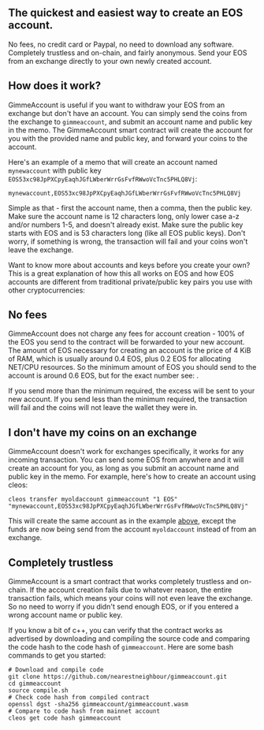 ## The quickest and easiest way to create an EOS account.

No fees, no credit card or Paypal, no need to download any software. Completely trustless and on-chain, and fairly anonymous. Send your EOS from an exchange directly to your own newly created account.

## <a name="example"></a>How does it work?

GimmeAccount is useful if you want to withdraw your EOS from an exchange but don't have an account. You can simply send the coins from the exchange to `gimmeaccount`, and submit an account name and public key in the memo. The GimmeAccount smart contract will create the account for you with the provided name and public key, and forward your coins to the account.

Here's an example of a memo that will create an account named `mynewaccount` with public key `EOS53xc98JpPXCpyEaqhJGfLWberWrrGsFvfRWwoVcTnc5PHLQ8Vj`:

    mynewaccount,EOS53xc98JpPXCpyEaqhJGfLWberWrrGsFvfRWwoVcTnc5PHLQ8Vj

Simple as that - first the account name, then a comma, then the public key. Make sure the account name is 12 characters long, only lower case a-z and/or numbers 1-5, and doesn't already exist. Make sure the public key starts with EOS and is 53 characters long (like all EOS public keys). Don't worry, if something is wrong, the transaction will fail and your coins won't leave the exchange.

Want to know more about accounts and keys before you create your own? This is a great explanation of how this all works on EOS and how EOS accounts are different from traditional private/public key pairs you use with other cryptocurrencies:

<eos account explanation>

## No fees

GimmeAccount does not charge any fees for account creation - 100% of the EOS you send to the contract will be forwarded to your new account. The amount of EOS necessary for creating an account is the price of 4 KiB of RAM, which is usually around 0.4 EOS, plus 0.2 EOS for allocating NET/CPU resources. So the minimum amount of EOS you should send to the account is around 0.6 EOS, but for the exact number see: <account price>.

If you send more than the minimum required, the excess will be sent to your new account. If you send less than the minimum required, the transaction will fail and the coins will not leave the wallet they were in.

## I don't have my coins on an exchange

GimmeAccount doesn't work for exchanges specifically, it works for any incoming transaction. You can send some EOS from anywhere and it will create an account for you, as long as you submit an account name and public key in the memo. For example, here's how to create an account using cleos:

    cleos transfer myoldaccount gimmeaccount "1 EOS" "mynewaccount,EOS53xc98JpPXCpyEaqhJGfLWberWrrGsFvfRWwoVcTnc5PHLQ8Vj"

This will create the same account as in the example [above](#example), except the funds are now being send from the account `myoldaccount` instead of from an exchange.

## Completely trustless

GimmeAccount is a smart contract that works completely trustless and on-chain. If the account creation fails due to whatever reason, the entire transaction fails, which means your coins will not even leave the exchange. So no need to worry if you didn't send enough EOS, or if you entered a wrong account name or public key.

If you know a bit of c++, you can verify that the contract works as advertised by downloading and compiling the source code and comparing the code hash to the code hash of `gimmeaccount`. Here are some bash commands to get you started:

    # Download and compile code
    git clone https://github.com/nearestneighbour/gimmeaccount.git
    cd gimmeaccount
    source compile.sh
    # Check code hash from compiled contract
    openssl dgst -sha256 gimmeaccount/gimmeaccount.wasm
    # Compare to code hash from mainnet account
    cleos get code hash gimmeaccount

